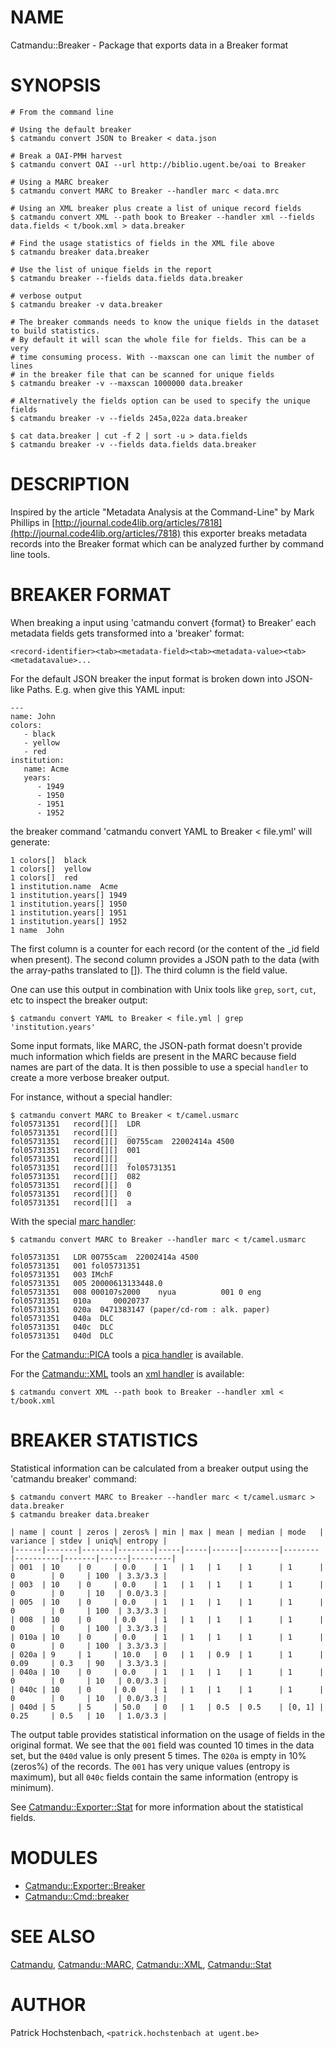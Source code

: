 # NAME

Catmandu::Breaker - Package that exports data in a Breaker format

# SYNOPSIS

    # From the command line

    # Using the default breaker
    $ catmandu convert JSON to Breaker < data.json

    # Break a OAI-PMH harvest
    $ catmandu convert OAI --url http://biblio.ugent.be/oai to Breaker

    # Using a MARC breaker
    $ catmandu convert MARC to Breaker --handler marc < data.mrc

    # Using an XML breaker plus create a list of unique record fields
    $ catmandu convert XML --path book to Breaker --handler xml --fields data.fields < t/book.xml > data.breaker

    # Find the usage statistics of fields in the XML file above
    $ catmandu breaker data.breaker

    # Use the list of unique fields in the report
    $ catmandu breaker --fields data.fields data.breaker

    # verbose output
    $ catmandu breaker -v data.breaker

    # The breaker commands needs to know the unique fields in the dataset to build statistics.
    # By default it will scan the whole file for fields. This can be a very
    # time consuming process. With --maxscan one can limit the number of lines
    # in the breaker file that can be scanned for unique fields
    $ catmandu breaker -v --maxscan 1000000 data.breaker

    # Alternatively the fields option can be used to specify the unique fields
    $ catmandu breaker -v --fields 245a,022a data.breaker

    $ cat data.breaker | cut -f 2 | sort -u > data.fields
    $ catmandu breaker -v --fields data.fields data.breaker

# DESCRIPTION

Inspired by the article "Metadata Analysis at the Command-Line" by Mark Phillips in
[http://journal.code4lib.org/articles/7818](http://journal.code4lib.org/articles/7818) this exporter breaks metadata records
into the Breaker format which can be analyzed further by command line tools.

# BREAKER FORMAT

When breaking a input using 'catmandu convert {format} to Breaker' each metadata
fields gets transformed into a 'breaker' format:

    <record-identifier><tab><metadata-field><tab><metadata-value><tab><metadatavalue>...

For the default JSON breaker the input format is broken down into JSON-like Paths. E.g.
when give this YAML input:

    ---
    name: John
    colors:
       - black
       - yellow
       - red
    institution:
       name: Acme
       years:
          - 1949
          - 1950
          - 1951
          - 1952

the breaker command 'catmandu convert YAML to Breaker < file.yml' will generate:

    1 colors[]  black
    1 colors[]  yellow
    1 colors[]  red
    1 institution.name  Acme
    1 institution.years[] 1949
    1 institution.years[] 1950
    1 institution.years[] 1951
    1 institution.years[] 1952
    1 name  John

The first column is a counter for each record (or the content of the \_id field when present).
The second column provides a JSON path to the data (with the array-paths translated to \[\]).
The third column is the field value.

One can use this output in combination with Unix tools like `grep`, `sort`, `cut`, etc to
inspect the breaker output:

    $ catmandu convert YAML to Breaker < file.yml | grep 'institution.years'

Some input formats, like MARC, the JSON-path format doesn't provide much information
which fields are present in the MARC because field names are part of the data. It is
then possible to use a special `handler` to create a more verbose breaker
output.

For instance, without a special handler:

    $ catmandu convert MARC to Breaker < t/camel.usmarc
    fol05731351   record[][]  LDR
    fol05731351   record[][]  _
    fol05731351   record[][]  00755cam  22002414a 4500
    fol05731351   record[][]  001
    fol05731351   record[][]  _
    fol05731351   record[][]  fol05731351
    fol05731351   record[][]  082
    fol05731351   record[][]  0
    fol05731351   record[][]  0
    fol05731351   record[][]  a

With the special [marc handler](https://metacpan.org/pod/Catmandu::Exporter::Breaker::Parser::marc):

    $ catmandu convert MARC to Breaker --handler marc < t/camel.usmarc

    fol05731351   LDR 00755cam  22002414a 4500
    fol05731351   001 fol05731351
    fol05731351   003 IMchF
    fol05731351   005 20000613133448.0
    fol05731351   008 000107s2000    nyua          001 0 eng
    fol05731351   010a     00020737
    fol05731351   020a  0471383147 (paper/cd-rom : alk. paper)
    fol05731351   040a  DLC
    fol05731351   040c  DLC
    fol05731351   040d  DLC

For the [Catmandu::PICA](https://metacpan.org/pod/Catmandu::PICA) tools a [pica handler](https://metacpan.org/pod/Catmandu::Exporter::Breaker::Parser::pica) is available.

For the [Catmandu::XML](https://metacpan.org/pod/Catmandu::XML) tools an [xml handler](https://metacpan.org/pod/Catmandu::Exporter::Breaker::Parser::xml) is available:

    $ catmandu convert XML --path book to Breaker --handler xml < t/book.xml

# BREAKER STATISTICS

Statistical information can be calculated from a breaker output using the
'catmandu breaker' command:

    $ catmandu convert MARC to Breaker --handler marc < t/camel.usmarc > data.breaker
    $ catmandu breaker data.breaker

    | name | count | zeros | zeros% | min | max | mean | median | mode   | variance | stdev | uniq%| entropy |
    |------|-------|-------|--------|-----|-----|------|--------|--------|----------|-------|------|---------|
    | 001  | 10    | 0     | 0.0    | 1   | 1   | 1    | 1      | 1      | 0        | 0     | 100  | 3.3/3.3 |
    | 003  | 10    | 0     | 0.0    | 1   | 1   | 1    | 1      | 1      | 0        | 0     | 10   | 0.0/3.3 |
    | 005  | 10    | 0     | 0.0    | 1   | 1   | 1    | 1      | 1      | 0        | 0     | 100  | 3.3/3.3 |
    | 008  | 10    | 0     | 0.0    | 1   | 1   | 1    | 1      | 1      | 0        | 0     | 100  | 3.3/3.3 |
    | 010a | 10    | 0     | 0.0    | 1   | 1   | 1    | 1      | 1      | 0        | 0     | 100  | 3.3/3.3 |
    | 020a | 9     | 1     | 10.0   | 0   | 1   | 0.9  | 1      | 1      | 0.09     | 0.3   | 90   | 3.3/3.3 |
    | 040a | 10    | 0     | 0.0    | 1   | 1   | 1    | 1      | 1      | 0        | 0     | 10   | 0.0/3.3 |
    | 040c | 10    | 0     | 0.0    | 1   | 1   | 1    | 1      | 1      | 0        | 0     | 10   | 0.0/3.3 |
    | 040d | 5     | 5     | 50.0   | 0   | 1   | 0.5  | 0.5    | [0, 1] | 0.25     | 0.5   | 10   | 1.0/3.3 |

The output table provides statistical information on the usage of fields in the
original format. We see that the `001` field was counted 10 times in the data set,
but the `040d` value is only present 5 times. The `020a` is empty in 10% (zeros%)
of the records. The `001` has very unique values (entropy is maximum), but all `040c`
fields contain the same information (entropy is minimum).

See [Catmandu::Exporter::Stat](https://metacpan.org/pod/Catmandu::Exporter::Stat) for more information about the statistical fields.

# MODULES

- [Catmandu::Exporter::Breaker](https://metacpan.org/pod/Catmandu::Exporter::Breaker)
- [Catmandu::Cmd::breaker](https://metacpan.org/pod/Catmandu::Cmd::breaker)

# SEE ALSO

[Catmandu](https://metacpan.org/pod/Catmandu), [Catmandu::MARC](https://metacpan.org/pod/Catmandu::MARC), [Catmandu::XML](https://metacpan.org/pod/Catmandu::XML), [Catmandu::Stat](https://metacpan.org/pod/Catmandu::Stat)

# AUTHOR

Patrick Hochstenbach, `<patrick.hochstenbach at ugent.be>`
